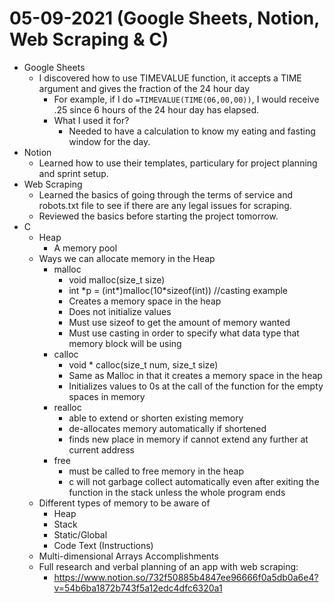 # 05-09-2021 (Google Sheets, Notion, Web Scraping & C)

- Google Sheets
    - I discovered how to use TIMEVALUE function, it accepts a TIME argument and gives the fraction of the 24 hour day
        - For example, if I do `=TIMEVALUE(TIME(06,00,00))`, I would receive .25 since 6 hours of the 24 hour day has elapsed.
        - What I used it for?
            - Needed to have a calculation to know my eating and fasting window for the day.
- Notion
    - Learned how to use their templates, particulary for project planning and sprint setup.
- Web Scraping
    - Learned the basics of going through the terms of service and robots.txt file to see if there are any legal issues for scraping.
    - Reviewed the basics before starting the project tomorrow.
- C
    - Heap
        - A memory pool
    - Ways we can allocate memory in the Heap
        - malloc
            - void malloc(size_t size)
            - int \*p = (int*)malloc(10\*sizeof(int)) //casting example
            - Creates a memory space in the heap
            - Does not initialize values
            - Must use sizeof to get the amount of memory wanted
            - Must use casting in order to specify what data type that memory block will be using
        - calloc
            - void * calloc(size_t num, size_t size)
            - Same as Malloc in that it creates a memory space in the heap
            - Initializes values to 0s at the call of the function for the empty spaces in memory
        - realloc
            - able to extend or shorten existing memory
            - de-allocates memory automatically if shortened
            - finds new place in memory if cannot extend any further at current address
        - free
            - must be called to free memory in the heap
            - c will not garbage collect automatically even after exiting the function in the stack unless the whole program ends
    - Different types of memory to be aware of
        - Heap
        - Stack
        - Static/Global
        - Code Text (Instructions)
    - Multi-dimensional Arrays
Accomplishments
    - Full research and verbal planning of an app with web scraping:
        - https://www.notion.so/732f50885b4847ee96666f0a5db0a6e4?v=54b6ba1872b743f5a12edc4dfc6320a1
